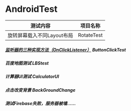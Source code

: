 # AndroidTest
 
 测试内容 | 项目名称
 -------- | -----------
旋转屏幕载入不同Layout布局 | RotateTest
##### [监听器的三种实现方法（OnClickListener）](https://www.cnblogs.com/releasing/p/5236806.html) ButtonClickTest
##### 百度地图测试 LBStest
##### 计算器UI测试 CalculatorUI
##### 点击改变背景 BackGroundChange
##### 测试Firebase失败，服务器被墙……
